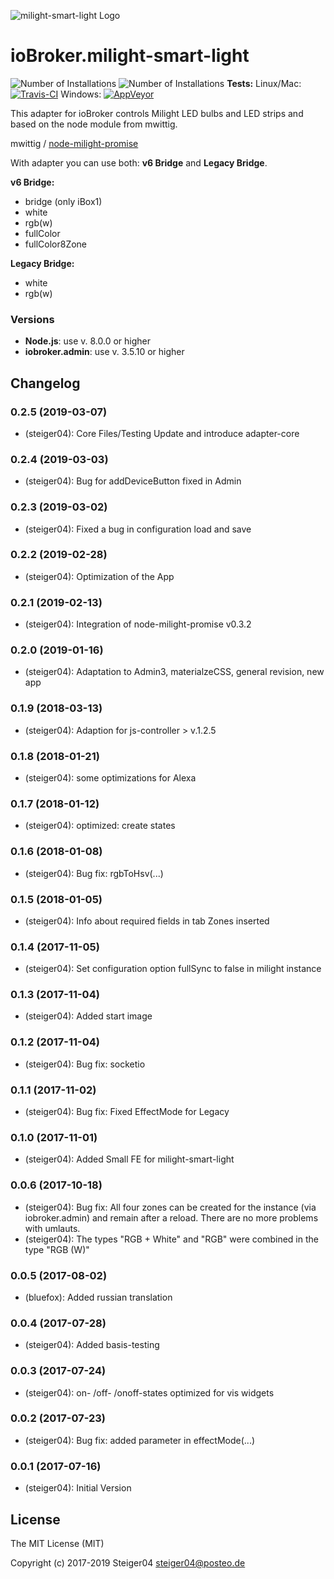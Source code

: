 ![milight-smart-light Logo](admin/lib/images/milight-smart-light-md.png)

# ioBroker.milight-smart-light
![Number of Installations](http://iobroker.live/badges/milight-smart-light-installed.svg) ![Number of Installations](http://iobroker.live/badges/milight-smart-light-stable.svg) 
**Tests:** Linux/Mac:
[![Travis-CI](http://img.shields.io/travis/Steiger04/ioBroker.milight-smart-light/master.svg)](https://travis-ci.org/Steiger04/ioBroker.milight-smart-light)
Windows:
[![AppVeyor](https://ci.appveyor.com/api/projects/status/github/Steiger04/ioBroker.milight-smart-light?branch=master&svg=true)](https://ci.appveyor.com/project/Steiger04/ioBroker-milight-smart-light/)


This adapter for ioBroker controls Milight LED bulbs and LED strips and
based on the node module from mwittig.

mwittig / [node-milight-promise](https://github.com/mwittig/node-milight-promise)

With adapter you can use both: **v6 Bridge** and **Legacy Bridge**.

**v6 Bridge:**

- bridge (only iBox1)
- white
- rgb(w)
- fullColor
- fullColor8Zone


**Legacy Bridge:**
- white
- rgb(w)

### Versions
- **Node.js**: use v. 8.0.0 or higher
- **iobroker.admin**: use v. 3.5.10 or higher


## Changelog
### 0.2.5 (2019-03-07)
- (steiger04): Core Files/Testing Update and introduce adapter-core

### 0.2.4 (2019-03-03)
- (steiger04): Bug for addDeviceButton fixed in Admin

### 0.2.3 (2019-03-02)
- (steiger04): Fixed a bug in configuration load and save

### 0.2.2 (2019-02-28)
- (steiger04): Optimization of the App

### 0.2.1 (2019-02-13)
- (steiger04): Integration of  node-milight-promise v0.3.2

### 0.2.0 (2019-01-16)
- (steiger04): Adaptation to Admin3, materialzeCSS, general revision, new app

### 0.1.9 (2018-03-13)
- (steiger04): Adaption for js-controller > v.1.2.5

### 0.1.8 (2018-01-21)
- (steiger04): some optimizations for Alexa

### 0.1.7 (2018-01-12)
- (steiger04): optimized: create states

### 0.1.6 (2018-01-08)
- (steiger04): Bug fix: rgbToHsv(...)

### 0.1.5 (2018-01-05)
- (steiger04): Info about required fields in tab Zones inserted

### 0.1.4 (2017-11-05)
- (steiger04): Set configuration option fullSync to false in milight instance

### 0.1.3 (2017-11-04)
- (steiger04): Added start image

### 0.1.2 (2017-11-04)
- (steiger04): Bug fix: socketio

### 0.1.1 (2017-11-02)
- (steiger04): Bug fix: Fixed EffectMode for Legacy

### 0.1.0 (2017-11-01)
- (steiger04): Added Small FE for milight-smart-light

### 0.0.6 (2017-10-18)
- (steiger04): Bug fix: All four zones can be created for the instance (via iobroker.admin) and remain after a reload. There are no more problems with umlauts.
- (steiger04): The types "RGB + White" and "RGB" were combined in the type "RGB (W)"

### 0.0.5 (2017-08-02)
- (bluefox): Added russian translation

### 0.0.4 (2017-07-28)
- (steiger04): Added basis-testing


### 0.0.3 (2017-07-24)
- (steiger04): on- /off- /onoff-states optimized for vis widgets

### 0.0.2 (2017-07-23)
- (steiger04): Bug fix: added parameter in effectMode(...)

### 0.0.1 (2017-07-16)
- (steiger04): Initial Version

## License

The MIT License (MIT)

Copyright (c) 2017-2019 Steiger04 <steiger04@posteo.de>
